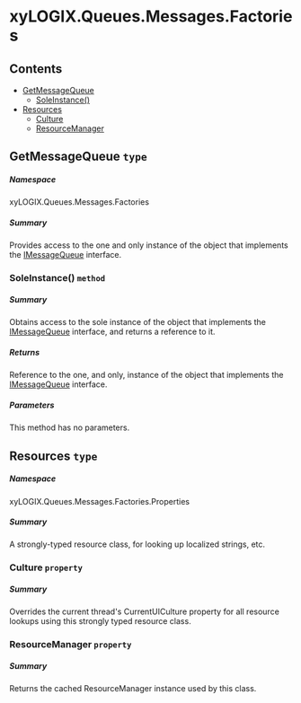 <a name='assembly'></a>
# xyLOGIX.Queues.Messages.Factories

## Contents

- [GetMessageQueue](#T-xyLOGIX-Queues-Messages-Factories-GetMessageQueue 'xyLOGIX.Queues.Messages.Factories.GetMessageQueue')
  - [SoleInstance()](#M-xyLOGIX-Queues-Messages-Factories-GetMessageQueue-SoleInstance 'xyLOGIX.Queues.Messages.Factories.GetMessageQueue.SoleInstance')
- [Resources](#T-xyLOGIX-Queues-Messages-Factories-Properties-Resources 'xyLOGIX.Queues.Messages.Factories.Properties.Resources')
  - [Culture](#P-xyLOGIX-Queues-Messages-Factories-Properties-Resources-Culture 'xyLOGIX.Queues.Messages.Factories.Properties.Resources.Culture')
  - [ResourceManager](#P-xyLOGIX-Queues-Messages-Factories-Properties-Resources-ResourceManager 'xyLOGIX.Queues.Messages.Factories.Properties.Resources.ResourceManager')

<a name='T-xyLOGIX-Queues-Messages-Factories-GetMessageQueue'></a>
## GetMessageQueue `type`

##### Namespace

xyLOGIX.Queues.Messages.Factories

##### Summary

Provides access to the one and only instance of the object that implements the
[IMessageQueue](#T-xyLOGIX-Queues-Messages-Interfaces-IMessageQueue 'xyLOGIX.Queues.Messages.Interfaces.IMessageQueue') interface.

<a name='M-xyLOGIX-Queues-Messages-Factories-GetMessageQueue-SoleInstance'></a>
### SoleInstance() `method`

##### Summary

Obtains access to the sole instance of the object that implements the
[IMessageQueue](#T-xyLOGIX-Queues-Messages-Interfaces-IMessageQueue 'xyLOGIX.Queues.Messages.Interfaces.IMessageQueue') interface,
and returns a reference to it.

##### Returns

Reference to the one, and only, instance of the object that implements the
[IMessageQueue](#T-xyLOGIX-Queues-Messages-Interfaces-IMessageQueue 'xyLOGIX.Queues.Messages.Interfaces.IMessageQueue') interface.

##### Parameters

This method has no parameters.

<a name='T-xyLOGIX-Queues-Messages-Factories-Properties-Resources'></a>
## Resources `type`

##### Namespace

xyLOGIX.Queues.Messages.Factories.Properties

##### Summary

A strongly-typed resource class, for looking up localized strings, etc.

<a name='P-xyLOGIX-Queues-Messages-Factories-Properties-Resources-Culture'></a>
### Culture `property`

##### Summary

Overrides the current thread's CurrentUICulture property for all
  resource lookups using this strongly typed resource class.

<a name='P-xyLOGIX-Queues-Messages-Factories-Properties-Resources-ResourceManager'></a>
### ResourceManager `property`

##### Summary

Returns the cached ResourceManager instance used by this class.

